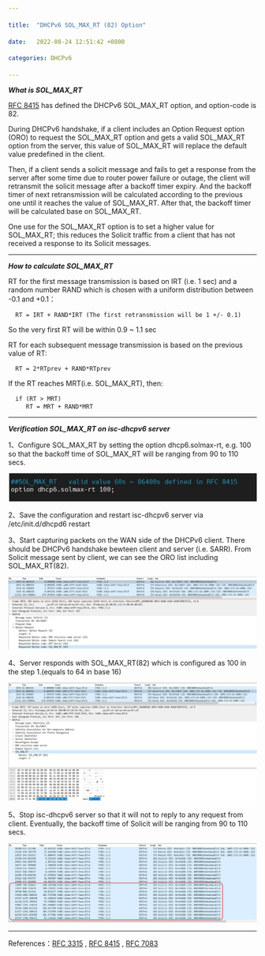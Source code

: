 ```yaml
---

title:  "DHCPv6 SOL_MAX_RT (82) Option"

date:   2022-08-24 12:51:42 +0800

categories: DHCPv6

---
```

 ***What is SOL_MAX_RT*** 

[RFC 8415](https://www.rfc-editor.org/rfc/rfc8415.html) has defined the DHCPv6 SOL_MAX_RT option, and option-code is 82.

During DHCPv6 handshake, if a client includes an Option Request option (ORO) to request the SOL_MAX_RT option and gets a valid SOL_MAX_RT option from the server, this value of SOL_MAX_RT will replace the default value predefined in the client.

Then, if a client sends a solicit message and fails to get a response from the server after some time due to router power failure or outage, the client will retransmit the solicit message after a backoff timer expiry. And the backoff timer of next retransmission will be calculated according to the previous one until it reaches the value of SOL_MAX_RT. After that, the backoff timer will be calculated base on SOL_MAX_RT.

One use for the SOL_MAX_RT option is to set a higher value for SOL_MAX_RT; this reduces the Solicit traffic from a client that has not received a response to its Solicit messages.

---
 ***How to calculate SOL_MAX_RT*** 

   RT for the first message transmission is based on IRT (i.e. 1 sec) and a random number RAND which is chosen with a uniform distribution between -0.1 and +0.1：

      RT = IRT + RAND*IRT (The first retransmission will be 1 +/- 0.1)

   So the very first RT will be within 0.9 ~ 1.1 sec

   RT for each subsequent message transmission is based on the previous
   value of RT:

      RT = 2*RTprev + RAND*RTprev

   If the RT reaches MRT(i.e. SOL_MAX_RT), then:

      if (RT > MRT)
         RT = MRT + RAND*MRT

---

***Verification SOL_MAX_RT on isc-dhcpv6 server***

1、Configure SOL_MAX_RT by setting the option dhcp6.solmax-rt, e.g. 100 so that the backoff time of SOL_MAX_RT will be ranging from 90 to 110 secs.

![dhcp6.solmax-rt](/assets/images/dhcp6.solmax-rt.jpg)

2、Save the configuration and restart isc-dhcpv6 server via /etc/init.d/dhcpd6 restart

3、Start capturing packets on the WAN side of the DHCPv6 client. There should be DHCPv6 handshake bewteen client and server (i.e. SARR). From Solicit message sent by client, we can see the ORO list including SOL_MAX_RT(82).

![dhcp6.solmax-rt](/assets/images/dhcp6.solmax-rt-solicit.jpg)

4、Server responds with SOL_MAX_RT(82) which is configured as 100 in the step 1.(equals to 64 in base 16)

![dhcp6.solmax-rt](/assets/images/dhcp6.solmax-rt-advertise.jpg)

5、Stop isc-dhcpv6 server so that it will not to reply to any request from client. Eventually, the backoff time of Solicit will be ranging from 90 to 110 secs.

![dhcp6.solmax-rt](/assets/images/dhcp6.solmax-rt-backoff.jpg)

---

References：[RFC 3315](https://www.rfc-editor.org/rfc/rfc3315.html) , [RFC 8415](https://www.rfc-editor.org/rfc/rfc8415.html) , [RFC 7083](https://www.rfc-editor.org/rfc/rfc7083.html)
